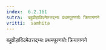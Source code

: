 ```yaml
---
index:  6.2.161
sutra:  बहुव्रीहाविदमेतत्तद्भ्यः प्रथमपूरणयोः क्रियागणने
vritti:  samhita 
---
```


बहुव्रीहाविदमेतत्तद्भ्यः प्रथमपूरणयोः क्रियागणने

